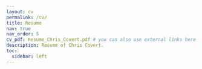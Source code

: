 ```yaml
---
layout: cv
permalink: /cv/
title: Resume
nav: true
nav_order: 5
cv_pdf: Resume_Chris_Covert.pdf # you can also use external links here
description: Resume of Chris Covert.
toc:
  sidebar: left
---
```

